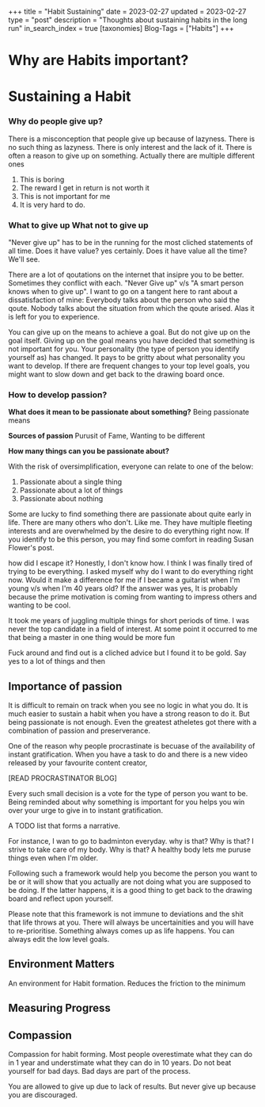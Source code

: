 +++
title = "Habit Sustaining"
date = 2023-02-27
updated = 2023-02-27
type = "post"
description = "Thoughts about sustaining habits in the long run"
in_search_index = true
[taxonomies]
Blog-Tags = ["Habits"]
+++

# Why are Habits important?

# Sustaining a Habit

### Why do people give up?
There is a misconception that people give up because of lazyness. There is no such thing as lazyness. There is only interest and the lack of it. There is often a reason to give up on something. Actually there are multiple different ones

1. This is boring
2. The reward I get in return is not worth it
3. This is not important for me
4. It is very hard to do.

### What to give up What not to give up
"Never give up" has to be in the running for the most cliched statements of all time. Does it have value? yes certainly. Does it have value all the time? We'll see.

There are a lot of qoutations on the internet that insipre you to be better. Sometimes they conflict with each. "Never Give up" v/s "A smart person knows when to give up". I want to go on a tangent here to rant about a dissatisfaction of mine: Everybody talks about the person who said the qoute. Nobody talks about the situation from which the qoute arised. Alas it is left for you to experience.

You can give up on the means to achieve a goal. But do not give up on the goal itself. Giving up on the goal means you have decided that something is not important for you. Your personality (the type of person you identify yourself as) has changed. It pays to be gritty about what personality you want to develop. If there are frequent changes to your top level goals, you might want to slow down and get back to the drawing board once.


### How to develop passion?

**What does it mean to be passionate about something?**
Being passionate means

**Sources of passion**
Purusit of Fame, Wanting to be different



**How many things can you be passionate about?**

With the risk of oversimplification, everyone can relate to one of the below:
1. Passionate about a single thing
2. Passionate about a lot of things
3. Passionate about nothing

Some are lucky to find something there are passionate about quite early in life. There are many others who don't. Like me. They have multiple fleeting interests and are overwhelmed by the desire to do everything right now.  If you identify to be this person, you may find some comfort in reading Susan Flower's post.

how did I escape it? Honestly, I don't know how. I think I was finally tired of trying to be everything. I asked myself why do I want to do everything right now. Would it make a difference for me if I became a guitarist when I'm young v/s when I'm 40 years old? If the answer was yes, It is probably because the prime motivation is coming from wanting to impress others and wanting to be cool.

It took me years of juggling multiple things for short periods of time. I was never the top candidate in a field of interest. At some point it occurred to me that being a master in one thing would be more fun

Fuck around and find out is a cliched advice but I found it to be gold. Say yes to a lot of things and then 

## Importance of passion
It is difficult to remain on track when you see no logic in what you do. It is much easier to sustain a habit when you have a strong reason to do it. But being passionate is not enough. Even the greatest atheletes got there with a combination of passion and preserverance.

One of the reason why people procrastinate is becuase of the availability of instant gratification. When you have a task to do and there is a new video released by your favourite content creator, 

[READ PROCRASTINATOR BLOG]

Every such small decision is a vote for the type of person you want to be. Being reminded about why something is important for you helps you win over your urge to give in to instant gratification.

A TODO list that forms a narrative.

For instance, I wan to go to badminton everyday. why is that? Why is that? I strive to take care of my body. Why is that? A healthy body lets me puruse things even when I'm older.

Following such a framework would help you become the person you want to be or it will show that you actually are not doing what you are supposed to be doing. If the latter happens, it is a good thing to get back to the drawing board and reflect upon yourself.

Please note that this framework is not immune to deviations and the shit that life throws at you. There will always be uncertainities and you will have to re-prioritise. Something always comes up as life happens. You can always edit the low level goals.

## Environment Matters

An environment for Habit formation. Reduces the friction to the minimum

## Measuring Progress

###

## Compassion
Compassion for habit forming. Most people overestimate what they can do in 1 year and understimate what they can do in 10 years. Do not beat yourself for bad days. Bad days are part of the process.

You are allowed to give up due to lack of results. But never give up because you are discouraged.
